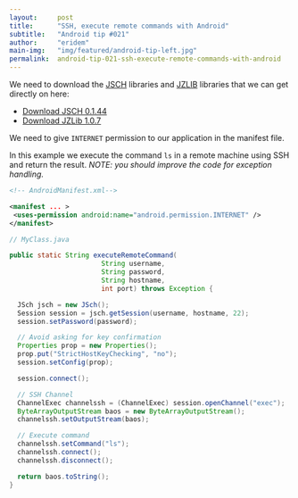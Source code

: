 ```yaml
---
layout:     post
title:      "SSH, execute remote commands with Android"
subtitle:   "Android tip #021"
author:     "eridem"
main-img:   "img/featured/android-tip-left.jpg"
permalink:  android-tip-021-ssh-execute-remote-commands-with-android
---
```


We need to download the [JSCH](http://www.jcraft.com/jsch/) libraries and [JZLIB](http://www.jcraft.com/jzlib/) libraries that we can get directly on here:

- [Download JSCH 0.1.44](http://sourceforge.net/projects/jsch/files/jsch.jar/0.1.44/jsch-0.1.44.jar/download)
- [Download JZLib 1.0.7](http://www.jcraft.com/jzlib/jzlib-1.0.7.tar.gz)

We need to give `INTERNET` permission to our application in the manifest file.

In this example we execute the command `ls` in a remote machine using SSH and return the result. *NOTE: you should improve the code for exception handling.*

```xml
<!-- AndroidManifest.xml-->

<manifest ... >
 <uses-permission android:name="android.permission.INTERNET" />
</manifest>
```

```java
// MyClass.java

public static String executeRemoteCommand(
                       String username,
                       String password,
                       String hostname,
                       int port) throws Exception {     

  JSch jsch = new JSch();
  Session session = jsch.getSession(username, hostname, 22);
  session.setPassword(password);

  // Avoid asking for key confirmation
  Properties prop = new Properties();
  prop.put("StrictHostKeyChecking", "no");
  session.setConfig(prop);

  session.connect();

  // SSH Channel
  ChannelExec channelssh = (ChannelExec) session.openChannel("exec");      
  ByteArrayOutputStream baos = new ByteArrayOutputStream();
  channelssh.setOutputStream(baos);

  // Execute command
  channelssh.setCommand("ls");
  channelssh.connect();        
  channelssh.disconnect();

  return baos.toString();
}
```
